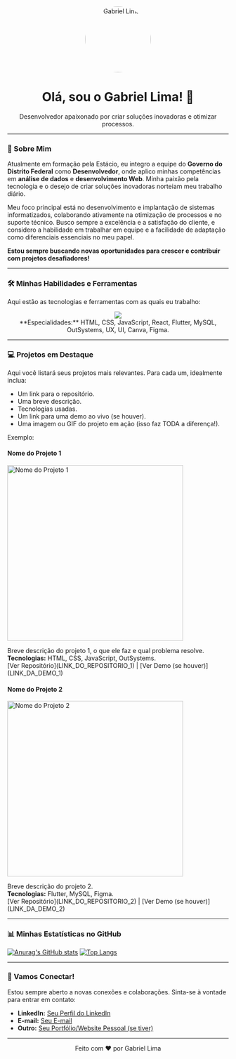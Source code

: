 <div align="center">
  <img src="https://media.licdn.com/dms/image/v2/D4D03AQHnc8RmOXE5LQ/profile-displayphoto-shrink_800_800/B4DZWj1PViGkAc-/0/1742210398384?e=1755734400&v=beta&t=fMqHa7A9hAwCDbxZuN0_UjF-H2mK9RS_SQxLfJCHi6k" width="150px" alt="Gabriel Lima" style="border-radius: 50%;">
  <h1>Olá, sou o Gabriel Lima! 👋</h1>
  <p>Desenvolvedor apaixonado por criar soluções inovadoras e otimizar processos.</p>
</div>

---

### 🚀 Sobre Mim

Atualmente em formação pela Estácio, eu integro a equipe do **Governo do Distrito Federal** como **Desenvolvedor**, onde aplico minhas competências em **análise de dados** e **desenvolvimento Web**. Minha paixão pela tecnologia e o desejo de criar soluções inovadoras norteiam meu trabalho diário.

Meu foco principal está no desenvolvimento e implantação de sistemas informatizados, colaborando ativamente na otimização de processos e no suporte técnico. Busco sempre a excelência e a satisfação do cliente, e considero a habilidade em trabalhar em equipe e a facilidade de adaptação como diferenciais essenciais no meu papel.

**Estou sempre buscando novas oportunidades para crescer e contribuir com projetos desafiadores!**

---

### 🛠️ Minhas Habilidades e Ferramentas

Aqui estão as tecnologias e ferramentas com as quais eu trabalho:

<p align="center">
  <img src="https://skillicons.dev/icons?i=html,css,js,react,flutter,mysql,outsystems,figma,canva,git,github,vscode" />
  <br>
  **Especialidades:** HTML, CSS, JavaScript, React, Flutter, MySQL, OutSystems, UX, UI, Canva, Figma.
</p>

---

### 💻 Projetos em Destaque

Aqui você listará seus projetos mais relevantes. Para cada um, idealmente inclua:
* Um link para o repositório.
* Uma breve descrição.
* Tecnologias usadas.
* Um link para uma demo ao vivo (se houver).
* Uma imagem ou GIF do projeto em ação (isso faz TODA a diferença!).

Exemplo:

#### **Nome do Projeto 1**
<p>
  <a href="LINK_DO_REPOSITORIO_1">
    <img src="LINK_DA_IMAGEM_OU_GIF_DO_PROJETO_1" alt="Nome do Projeto 1" width="400">
  </a>
</p>
<p>Breve descrição do projeto 1, o que ele faz e qual problema resolve. 
  <br><strong>Tecnologias:</strong> HTML, CSS, JavaScript, OutSystems.
  <br>[Ver Repositório](LINK_DO_REPOSITORIO_1) | [Ver Demo (se houver)](LINK_DA_DEMO_1)
</p>

#### **Nome do Projeto 2**
<p>
  <a href="LINK_DO_REPOSITORIO_2">
    <img src="LINK_DA_IMAGEM_OU_GIF_DO_PROJETO_2" alt="Nome do Projeto 2" width="400">
  </a>
</p>
<p>Breve descrição do projeto 2.
  <br><strong>Tecnologias:</strong> Flutter, MySQL, Figma.
  <br>[Ver Repositório](LINK_DO_REPOSITORIO_2) | [Ver Demo (se houver)](LINK_DA_DEMO_2)
</p>

---

### 📊 Minhas Estatísticas no GitHub

[![Anurag's GitHub stats](https://github-readme-stats.vercel.app/api?username=SEU_USERNAME_AQUI&show_icons=true&theme=dark)](https://github.com/anuraghazra/github-readme-stats)
[![Top Langs](https://github-readme-stats.vercel.app/api/top-langs/?username=SEU_USERNAME_AQUI&layout=compact&theme=dark)](https://github.com/anuraghazra/github-readme-stats)

---

### 💬 Vamos Conectar!

Estou sempre aberto a novas conexões e colaborações. Sinta-se à vontade para entrar em contato:

* **LinkedIn:** [Seu Perfil do LinkedIn](https://www.linkedin.com/in/SEU_LINKEDIN_AQUI)
* **E-mail:** [Seu E-mail](mailto:SEU_EMAIL_AQUI)
* **Outro:** [Seu Portfólio/Website Pessoal (se tiver)](LINK_DO_SEU_PORTFOLIO_AQUI)

---

<p align="center">Feito com ❤️ por Gabriel Lima</p>

